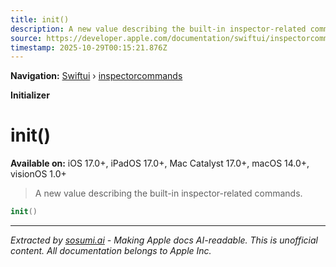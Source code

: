```yaml
---
title: init()
description: A new value describing the built-in inspector-related commands.
source: https://developer.apple.com/documentation/swiftui/inspectorcommands/init()
timestamp: 2025-10-29T00:15:21.876Z
---
```


**Navigation:** [Swiftui](/documentation/swiftui) › [inspectorcommands](/documentation/swiftui/inspectorcommands)

**Initializer**

# init()

**Available on:** iOS 17.0+, iPadOS 17.0+, Mac Catalyst 17.0+, macOS 14.0+, visionOS 1.0+

> A new value describing the built-in inspector-related commands.

```swift
init()
```

---

*Extracted by [sosumi.ai](https://sosumi.ai) - Making Apple docs AI-readable.*
*This is unofficial content. All documentation belongs to Apple Inc.*
